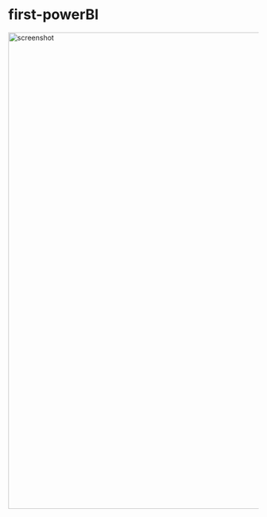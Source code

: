 # first-powerBI


<img width="960" alt="screenshot" src="https://user-images.githubusercontent.com/83719998/218699261-0e043cb6-7c79-4bbe-8eb6-48167579bcee.png">